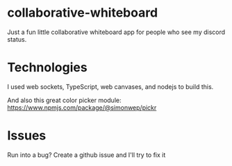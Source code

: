 # collaborative-whiteboard
Just a fun little collaborative whiteboard app for people who see my discord status.

# Technologies
I used web sockets, TypeScript, web canvases, and nodejs to build this.

And also this great color picker module: https://www.npmjs.com/package/@simonwep/pickr

# Issues
Run into a bug? Create a github issue and I'll try to fix it